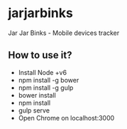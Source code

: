 # jarjarbinks
Jar Jar Binks - Mobile devices tracker

## How to use it?
* Install Node +v6
* npm install -g bower
* npm install -g gulp
* bower install
* npm install
* gulp serve
* Open Chrome on localhost:3000
